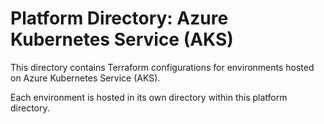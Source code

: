 # Platform Directory: Azure Kubernetes Service (AKS)

This directory contains Terraform configurations for environments hosted on Azure Kubernetes Service (AKS).

Each environment is hosted in its own directory within this platform directory.
